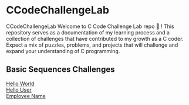 # CCodeChallengeLab

CCodeChallengeLab
Welcome to C Code Challenge Lab repo 🚀 ! 
This repository serves as a documentation of my learning process 
and a collection of challenges that have contributed to my growth as a C 
coder. 
Expect a mix of puzzles, problems, and projects 
that will challenge and expand your understanding of C programming.

## Basic Sequences Challenges

[Hello World](https://github.com/davi-p-oliveira-11/CCodeChallengeLab/tree/main/Challenges/HelloWorld)<br>
[Hello User](https://github.com/davi-p-oliveira-11/CCodeChallengeLab/tree/main/Challenges/HelloUser)<br>
[Employee Name](https://github.com/davi-p-oliveira-11/CCodeChallengeLab/tree/main/Challenges/EmployeeName)<br>
